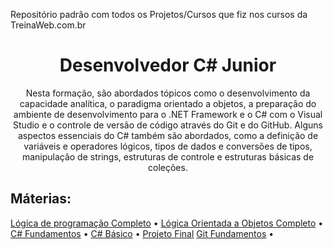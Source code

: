Repositório padrão com todos os Projetos/Cursos que fiz nos cursos da TreinaWeb.com.br

<h1 align="center">Desenvolvedor C# Junior</h1>
<p align="center">Nesta formação, são abordados tópicos como o desenvolvimento da capacidade analítica, o paradigma orientado a objetos, a preparação do ambiente de desenvolvimento para o .NET Framework e o C# com o Visual Studio e o controle de versão de código através do Git e do GitHub. Alguns aspectos essenciais do C# também são abordados, como a definição de variáveis e operadores lógicos, tipos de dados e conversões de tipos, manipulação de strings, estruturas de controle e estruturas básicas de coleções.</p>
<h2 align="left">Máterias:</h2>
<p align="left">
 <a href="#LP">Lógica de programação Completo</a> •
 <a href="#LOOp">Lógica Orientada a Objetos Completo</a> • 
 <a href="#Fundamentos">C# Fundamentos</a> • 
 <a href="#Basico">C# Básico</a> • 
 <a href="#ProjetoFinal">Projeto Final</a>
 <a href="#git">Git Fundamentos</a> • 
 </p>
